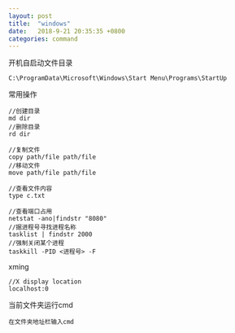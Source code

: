 ```yaml
---
layout: post
title:  "windows"
date:   2018-9-21 20:35:35 +0800
categories: command
---
```


开机自启动文件目录
```
C:\ProgramData\Microsoft\Windows\Start Menu\Programs\StartUp
```

常用操作
```
//创建目录
md dir
//删除目录
rd dir

//复制文件
copy path/file path/file
//移动文件
move path/file path/file

//查看文件内容
type c.txt

//查看端口占用
netstat -ano|findstr "8080"
//据进程号寻找进程名称
tasklist | findstr 2000
//强制关闭某个进程
taskkill -PID <进程号> -F
```

xming
```
//X display location
localhost:0
```

当前文件夹运行cmd
```
在文件夹地址栏输入cmd
```
